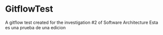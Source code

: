 # GitflowTest
A gitflow test created for the investigation #2 of Software Architecture
Esta es una prueba de una edicion
